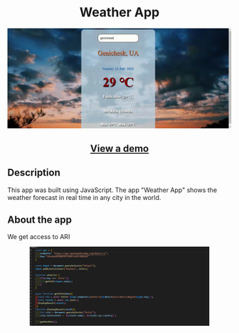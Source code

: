 
<h1 align="center">Weather App</h1>

![](https://github.com/OksanaVasylkovska/weather-app/blob/main/img/weather.gif)

<h2 align="center"><a  href="https://glitch.com/~loud-purring-lord-weather/">View a demo</a></h2>

## Description
This app was built using JavaScript. 
The app "Weather App" shows the weather forecast in real time in any city in the world.

## About the app
We get access to ARI
  <p align="center">
<img src="https://github.com/OksanaVasylkovska/weather-app/blob/main/img/api.png" width="80%"></p>

